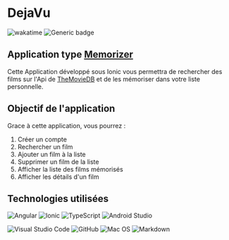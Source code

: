 # DejaVu

![wakatime](https://wakatime.com/badge/user/933ebfa6-42e4-4a54-b3fc-658e9f1ab22f/project/06e5a3a7-0126-47d9-a904-c73972154c08.svg)
![Generic badge](<https://img.shields.io/badge/Formation-DWWM(2022)-blue.svg?style=plastic&logoColor=blue>)

## Application type [Memorizer](https://memorizer.ai/fr/)

Cette Application développé sous Ionic vous permettra de rechercher des films sur l'Api de [TheMovieDB](https://www.themoviedb.org/?language=fr) et de les mémoriser dans votre liste personnelle.

## Objectif de l'application

Grace à cette application, vous pourrez :

1. Créer un compte
2. Rechercher un film
3. Ajouter un film à la liste
4. Supprimer un film de la liste
5. Afficher la liste des films mémorisés
6. Afficher les détails d'un film

## Technologies utilisées

![Angular](https://img.shields.io/badge/Angular-DD0031?style=for-the-badge&logo=angular&logoColor=white)
![Ionic](https://img.shields.io/badge/Ionic-3880FF?style=for-the-badge&logo=ionic&logoColor=white)
![TypeScript](https://img.shields.io/badge/typescript-%23007ACC.svg?style=for-the-badge&logo=typescript&logoColor=white)
![Android Studio](https://img.shields.io/badge/Android%20Studio-3DDC84.svg?style=for-the-badge&logo=android-studio&logoColor=white)

<!-- ![Firebase](https://img.shields.io/badge/Firebase-%23FFC107.svg?style=for-the-badge&logo=firebase&logoColor=white)   -->

![Visual Studio Code](https://img.shields.io/badge/Visual%20Studio%20Code-0078d7.svg?style=for-the-badge&logo=visual-studio-code&logoColor=white)
![GitHub](https://img.shields.io/badge/github-%23121011.svg?style=for-the-badge&logo=github&logoColor=white)
![Mac OS](https://img.shields.io/badge/mac%20os-000000?style=for-the-badge&logo=macos&logoColor=F0F0F0)
![Markdown](https://img.shields.io/badge/markdown-%23000000.svg?style=for-the-badge&logo=markdown&logoColor=white)
